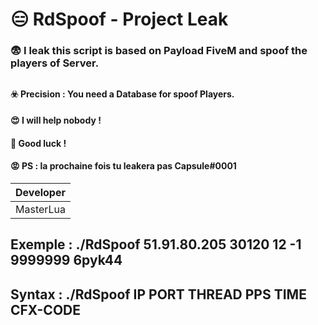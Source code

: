 
# 😑 RdSpoof - Project Leak
### 😨 I leak this script is based on Payload FiveM and spoof the players of Server.
## 
#### ☣️ Precision : You need a Database for spoof Players.
#### 😍 I will help nobody !
#### 🙋 Good luck !
#### 😡  PS : la prochaine fois tu leakera pas **Capsule#0001**

| Developer |
| ------- |
| MasterLua |

## Exemple : ./RdSpoof 51.91.80.205 30120 12 -1 9999999 6pyk44
## Syntax : ./RdSpoof IP PORT THREAD PPS TIME CFX-CODE
